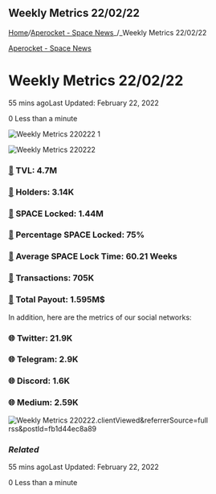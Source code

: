 ## Weekly Metrics 22/02/22

[Home](https://coinmarketdo.com/)_/_[Aperocket - Space News](https://coinmarketdo.com/aperocket/)_/_Weekly Metrics 22/02/22

[Aperocket - Space News](https://coinmarketdo.com/aperocket/)

Weekly Metrics 22/02/22
=======================

55 mins agoLast Updated: February 22, 2022

0 Less than a minute

![Weekly Metrics 220222 1](https://cdn.hashnode.com/res/hashnode/image/upload/v1645559054421/priHuKQrm.png)

![Weekly Metrics 220222](https://cdn.hashnode.com/res/hashnode/image/upload/v1645559058712/pqORXPuJC.png)

### [🚀](https://emojipedia.org/rocket/) TVL: 4.7M

### [🚀](https://emojipedia.org/rocket/) Holders: 3.14K

### [🚀](https://emojipedia.org/rocket/) SPACE Locked: 1.44M

### [🚀](https://emojipedia.org/rocket/) Percentage SPACE Locked: 75%

### [🚀](https://emojipedia.org/rocket/) Average SPACE Lock Time: 60.21 Weeks

### [🚀](https://emojipedia.org/rocket/) Transactions: 705K

### [🚀](https://emojipedia.org/rocket/) Total Payout: 1.595M$

In addition, here are the metrics of our social networks:

### 🌐 Twitter: 21.9K

### 🌐 Telegram: 2.9K

### 🌐 Discord: 1.6K

### 🌐 Medium: 2.59K

![Weekly Metrics 220222.clientViewed&referrerSource=full rss&postId=fb1d44ec8a89](https://cdn.hashnode.com/res/hashnode/image/upload/v1645559061688/FM_3J9q38.gif)

### _Related_

55 mins agoLast Updated: February 22, 2022

0 Less than a minute